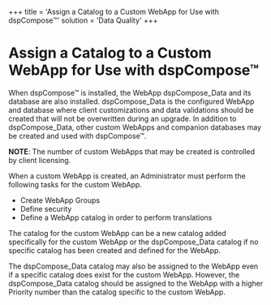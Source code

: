 +++
title = 'Assign a Catalog to a Custom WebApp for Use with dspCompose™'
solution = 'Data Quality'
+++

# Assign a Catalog to a Custom WebApp for Use with dspCompose™

When dspCompose™ is installed, the WebApp dspCompose\_Data and its
database are also installed. dspCompose\_Data is the configured WebApp
and database where client customizations and data validations should be
created that will not be overwritten during an upgrade. In addition to
dspCompose\_Data, other custom WebApps and companion databases may be
created and used with dspCompose™.

**NOTE**: The number of custom WebApps that may be created is controlled
by client licensing.

When a custom WebApp is created, an Administrator must perform the
following tasks for the custom WebApp.

  - Create WebApp Groups
  - Define security
  - Define a WebApp catalog in order to perform translations

The catalog for the custom WebApp can be a new catalog added
specifically for the custom WebApp or the dspCompose\_Data catalog if no
specific catalog has been created and defined for the WebApp.

The dspCompose\_Data catalog may also be assigned to the WebApp even if
a specific catalog does exist for the custom WebApp. However, the
dspCompose\_Data catalog should be assigned to the WebApp with a higher
Priority number than the catalog specific to the custom WebApp.

